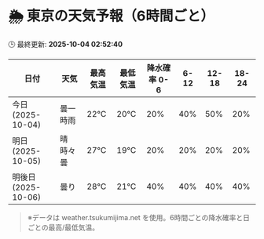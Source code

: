 # 🌦️ 東京の天気予報（6時間ごと）

🕒 最終更新: **2025-10-04 02:52:40**

| 日付 | 天気 | 最高気温 | 最低気温 | 降水確率 0-6 | 6-12 | 12-18 | 18-24 |
|------|------|----------|----------|------------|------|------|------|
| 今日 (2025-10-04) | 曇一時雨 | 22℃ | 20℃ | 20% | 40% | 50% | 20% |
| 明日 (2025-10-05) | 晴時々曇 | 27℃ | 19℃ | 20% | 20% | 20% | 20% |
| 明後日 (2025-10-06) | 曇り | 28℃ | 21℃ | 40% | 40% | 40% | 40% |

> ※データは weather.tsukumijima.net を使用。6時間ごとの降水確率と日ごとの最高/最低気温。